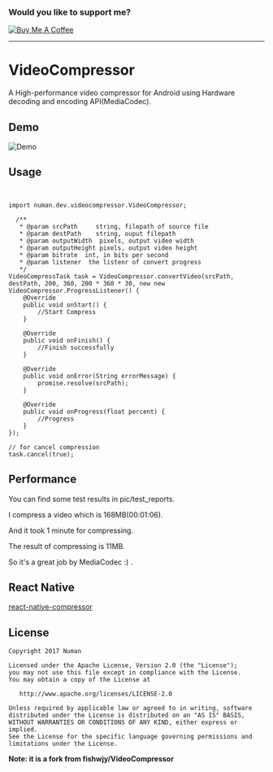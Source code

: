 ### Would you like to support me?

<a href="https://www.buymeacoffee.com/numan.dev" target="_blank"><img src="https://www.buymeacoffee.com/assets/img/custom_images/orange_img.png" alt="Buy Me A Coffee" style="height: auto !important;width: auto !important;" ></a>

---

# VideoCompressor
A High-performance video compressor for Android using Hardware decoding and encoding API(MediaCodec).

## Demo
![Demo](/pic/Demo.gif)

## Usage
```


import numan.dev.videocompressor.VideoCompressor;

  /**
   * @param srcPath     string, filepath of source file
   * @param destPath    string, ouput filepath
   * @param outputWidth  pixels, output video width
   * @param outputHeight pixels, output video height
   * @param bitrate  int, in bits per second
   * @param listener  the listenr of convert progress
   */
VideoCompressTask task = VideoCompressor.convertVideo(srcPath, destPath, 200, 360, 200 * 360 * 30, new new VideoCompressor.ProgressListener() {
    @Override
    public void onStart() {
        //Start Compress
    }

    @Override
    public void onFinish() {
        //Finish successfully
    }

    @Override
    public void onError(String errorMessage) {
        promise.resolve(srcPath);
    }

    @Override
    public void onProgress(float percent) {
        //Progress
    }
});

// for cancel compression
task.cancel(true);
```

## Performance
You can find some test results in pic/test_reports.

I compress a video which is 168MB(00:01:06). 

And it took 1 minute for compressing.

The result of compressing is 11MB. 

So it's a great job by MediaCodec :) .

## React Native

[react-native-compressor](https://www.npmjs.com/package/react-native-compressor)

## License
```
Copyright 2017 Numan

Licensed under the Apache License, Version 2.0 (the "License");
you may not use this file except in compliance with the License.
You may obtain a copy of the License at

   http://www.apache.org/licenses/LICENSE-2.0

Unless required by applicable law or agreed to in writing, software
distributed under the License is distributed on an "AS IS" BASIS,
WITHOUT WARRANTIES OR CONDITIONS OF ANY KIND, either express or implied.
See the License for the specific language governing permissions and
limitations under the License.
```

**Note: it is a fork from fishwjy/VideoCompressor**
